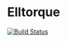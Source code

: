 # Elltorque

<!-- [![Dev](https://img.shields.io/badge/docs-dev-blue.svg)](https://fgerick.github.io/Elltorque.jl/dev) -->
[![Build Status](https://travis-ci.com/fgerick/Elltorque.jl.svg?token=NJNkFC9qALxxCxMBhjwi&branch=master)](https://travis-ci.com/fgerick/Elltorque.jl)
